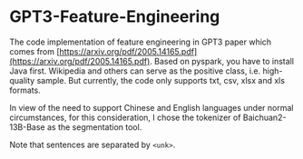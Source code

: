 # GPT3-Feature-Engineering

The code implementation of feature engineering in GPT3 paper which comes from [https://arxiv.org/pdf/2005.14165.pdf](https://arxiv.org/pdf/2005.14165.pdf). Based on pyspark, you have to install Java first. Wikipedia and others can serve as the positive class, i.e. high-quality sample. But currently, the code only supports txt, csv, xlsx and xls formats.

In view of the need to support Chinese and English languages under normal circumstances, for this consideration, I chose the tokenizer of Baichuan2-13B-Base as the segmentation tool.

Note that sentences are separated by `<unk>`.
